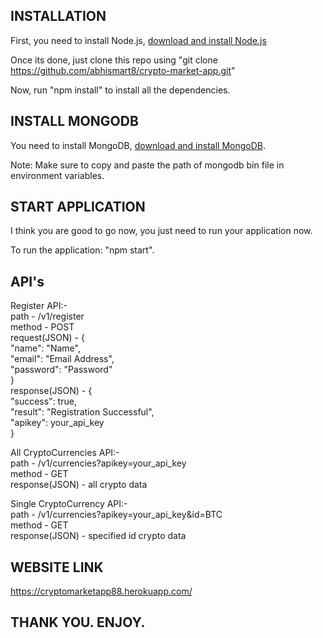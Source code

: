 ## INSTALLATION

First, you need to install Node.js, [download and install Node.js](https://nodejs.org/en/download/)

Once its done, just clone this repo using "git clone https://github.com/abhismart8/crypto-market-app.git"

Now, run "npm install" to install all the dependencies.


## INSTALL MONGODB

You need to install MongoDB, [download and install MongoDB](https://www.mongodb.com/try/download/community).

Note: Make sure to copy and paste the path of mongodb bin file in environment variables.


## START APPLICATION

I think you are good to go now, you just need to run your application now.

To run the application: "npm start".


## API's

Register API:- <br>
path - /v1/register <br>
method - POST <br>
request(JSON) - { <br>
    "name": "Name", <br>
    "email": "Email Address", <br>
    "password": "Password" <br>
    } <br>
response(JSON) - { <br>
    "success": true, <br>
    "result": "Registration Successful", <br>
    "apikey": your_api_key <br>
} <br>

All CryptoCurrencies API:- <br>
path - /v1/currencies?apikey=your_api_key <br>
method - GET <br>
response(JSON) - all crypto data <br>

Single CryptoCurrency API:- <br>
path - /v1/currencies?apikey=your_api_key&id=BTC <br>
method - GET <br>
response(JSON) - specified id crypto data <br>


## WEBSITE LINK
https://cryptomarketapp88.herokuapp.com/


## THANK YOU. ENJOY.
